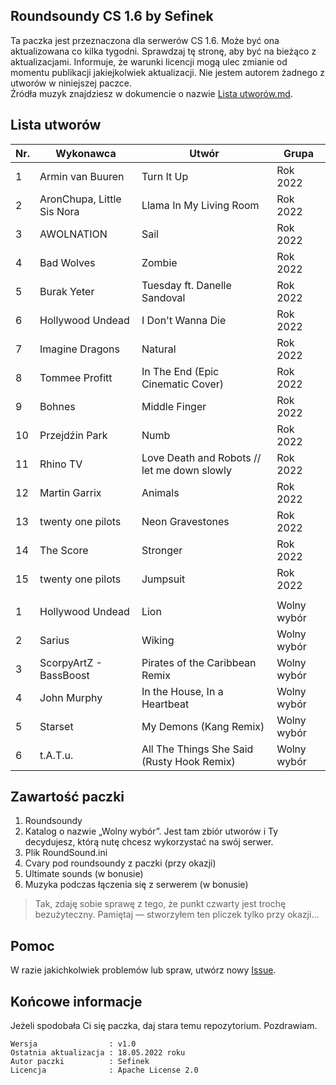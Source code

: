 ## Roundsoundy CS 1.6 by Sefinek
Ta paczka jest przeznaczona dla serwerów CS 1.6. Może być ona aktualizowana co kilka tygodni. Sprawdzaj tę stronę, aby być na bieżąco z aktualizacjami.
Informuje, że warunki licencji mogą ulec zmianie od momentu publikacji jakiejkolwiek aktualizacji. Nie jestem autorem żadnego z utworów w niniejszej paczce.  
Źródła muzyk znajdziesz w dokumencie o nazwie [Lista utworów.md](https://github.com/sefinek24/cs16-roundsounds/blob/master/Roundsound/%5B1%5D%20Rok%202022/Lista%20utwor%C3%B3w.md).  
  
## Lista utworów
| Nr. | Wykonawca                  | Utwór                                        | Grupa       |
|-----|----------------------------|----------------------------------------------|-------------|
| 1   | Armin van Buuren           | Turn It Up                                   | Rok 2022    |
| 2   | AronChupa, Little Sis Nora | Llama In My Living Room                      | Rok 2022    |
| 3   | AWOLNATION                 | Sail                                         | Rok 2022    |
| 4   | Bad Wolves                 | Zombie                                       | Rok 2022    |
| 5   | Burak Yeter                | Tuesday ft. Danelle Sandoval                 | Rok 2022    |
| 6   | Hollywood Undead           | I Don't Wanna Die                            | Rok 2022    |
| 7   | Imagine Dragons            | Natural                                      | Rok 2022    |
| 8   | Tommee Profitt             | In The End (Epic Cinematic Cover)            | Rok 2022    |
| 9   | Bohnes                     | Middle Finger                                | Rok 2022    |
| 10  | Przejdźin Park             | Numb                                         | Rok 2022    |
| 11  | Rhino TV                   | Love Death and Robots // let me down slowly  | Rok 2022    |
| 12  | Martin Garrix              | Animals                                      | Rok 2022    |
| 13  | twenty one pilots          | Neon Gravestones                             | Rok 2022    |
| 14  | The Score                  | Stronger                                     | Rok 2022    |
| 15  | twenty one pilots          | Jumpsuit                                     | Rok 2022    |
|     |                            |                                              |             |
| 1   | Hollywood Undead           | Lion                                         | Wolny wybór |
| 2   | Sarius                     | Wiking                                       | Wolny wybór |
| 3   | ScorpyArtZ - BassBoost     | Pirates of the Caribbean Remix               | Wolny wybór |
| 4   | John Murphy                | In the House, In a Heartbeat                 | Wolny wybór |
| 5   | Starset                    | My Demons (Kang Remix)                       | Wolny wybór |
| 6   | t.A.T.u.                   | All The Things She Said (Rusty Hook Remix)   | Wolny wybór |

## Zawartość paczki
1. Roundsoundy  
2. Katalog o nazwie „Wolny wybór”. Jest tam zbiór utworów i Ty decydujesz, którą nutę chcesz wykorzystać na swój serwer.
3. Plik RoundSound.ini  
4. Cvary pod roundsoundy z paczki (przy okazji)  
5. Ultimate sounds (w bonusie)  
6. Muzyka podczas łączenia się z serwerem (w bonusie)  
  
> Tak, zdaję sobie sprawę z tego, że punkt czwarty jest trochę bezużyteczny. Pamiętaj — stworzyłem ten pliczek tylko przy okazji...
  
## Pomoc
W razie jakichkolwiek problemów lub spraw, utwórz nowy [Issue](https://github.com/sefinek24/cs16-roundsounds/issues/new).

## Końcowe informacje
Jeżeli spodobała Ci się paczka, daj stara temu repozytorium. Pozdrawiam.

```
Wersja                : v1.0
Ostatnia aktualizacja : 18.05.2022 roku
Autor paczki          : Sefinek
Licencja              : Apache License 2.0
```